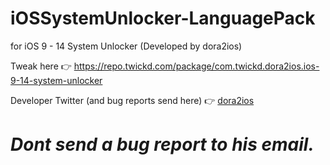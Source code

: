 # iOSSystemUnlocker-LanguagePack
for iOS 9 - 14 System Unlocker (Developed by dora2ios)

Tweak here 👉 https://repo.twickd.com/package/com.twickd.dora2ios.ios-9-14-system-unlocker

Developer Twitter (and bug reports send here) 👉 [dora2ios](https://twitter.com/dora2ios)

 # ***Dont send a bug report to his email.***
